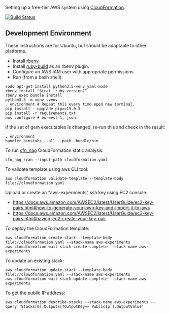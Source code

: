 Setting up a free-tier AWS system using [CloudFormation](https://aws.amazon.com/cloudformation/).

[![Build Status](https://travis-ci.com/jg210/aws-experiments.svg?branch=master)](https://travis-ci.com/jg210/aws-experiments)

## Development Environment

These instructions are for Ubuntu, but should be adaptable to other platforms.

* Install [rbenv](https://github.com/rbenv/rbenv#installation).
* Install [ruby-build](https://github.com/rbenv/ruby-build) as an rbenv plugin.
* Configure an AWS IAM user with appropriate permissions.
* Run (from a bash shell):

```
sudo apt-get install python3.5-venv yaml-mode
rbenv install "$(cat .ruby-version)"
rbenv exec bundle install
python3.5 -m venv .venv
. environment # Repeat this every time open new terminal.
pip install --upgrade pip==19.0.3
pip install -r requirements.txt
aws configure # eu-west-1, json.
```

If the set of gem executables is changed, re-run this and check in the result:

```
. environment
bundler binstubs --all --path .bundle/bin
```

To run [cfn_nag](https://github.com/stelligent/cfn_nag) CloudFormation static analysis:

```
cfn_nag_scan --input-path cloudformation.yaml
```

To validate template using aws CLI tool:

```
aws cloudformation validate-template --template-body file://cloudformation.yaml
```

Upload or create an "aws-experiments" ssh key using EC2 console:

* https://docs.aws.amazon.com/AWSEC2/latest/UserGuide/ec2-key-pairs.html#how-to-generate-your-own-key-and-import-it-to-aws
* https://docs.aws.amazon.com/AWSEC2/latest/UserGuide/ec2-key-pairs.html#having-ec2-create-your-key-pair

To deploy the CloudFormation template:

```
aws cloudformation create-stack --template-body file://cloudformation.yaml --stack-name aws-experiments
aws cloudformation wait stack-create-complete --stack-name aws-experiments
```

To update an existing stack:

```
aws cloudformation update-stack --template-body file://cloudformation.yaml --stack-name aws-experiments
aws cloudformation wait stack-update-complete --stack-name aws-experiments
```

To get the public IP address:

```
aws cloudformation describe-stacks --stack-name aws-experiments --query 'Stacks[0].Outputs[?OutputKey==`PublicIp`].OutputValue'
```